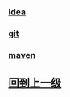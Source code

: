 


### [idea](./idea/index.md)

### [git](./git/index.md)

### [maven](./maven/index.md)






## [回到上一级](../javaReadme.md)